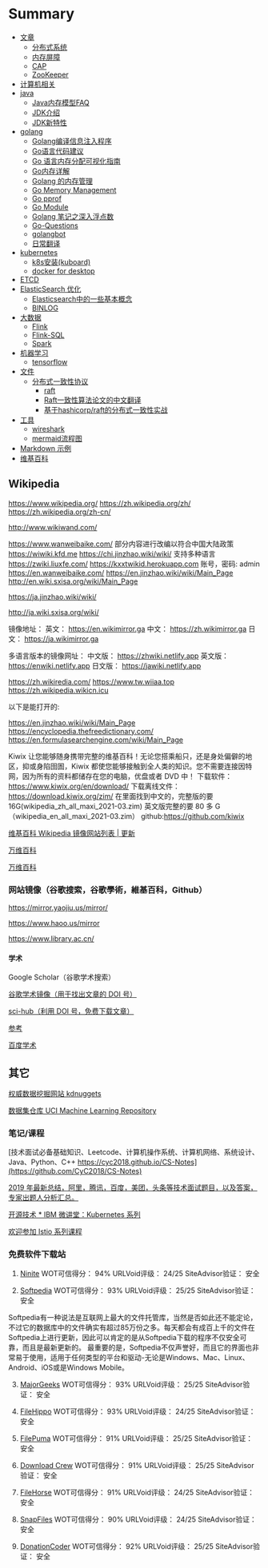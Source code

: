 # Summary

* [文章](articles/README.md)
    * [分布式系统](articles/分布式系统.md)
    * [内存屏障](articles/Memory-Barrier.md)
    * [CAP](articles/CAP.md)
    * [ZooKeeper](articles/zookeeper.md)
* [计算机相关](computer/README.md)
* [java](java/README.md)
    * [Java内存模型FAQ](java/memory-model-faq.md)
    * [JDK介绍](java/JDK-Info.md)
    * [JDK新特性](java/jdk.md)
* [golang](golang/README.md)
    * [Golang编译信息注入程序](golang/build-a-installsuffix.md)
    * [Go语言代码建议](golang/Real-world-advice-for-writing-maintainable-Go-programs.md)
    * [Go 语言内存分配可视化指南](golang/go-memory-allocator-visual-guide.md)
    * [Go内存详解](golang/Go内存详解.md)
    * [Golang 的内存管理](golang/go-mem.md)
    * [Go Memory Management](golang/go-memory-management.md)
    * [Go pprof](golang/pprof.md)
    * [Go Module](golang/go-mod.md)
    * [Golang 笔记之深入浮点数](golang/float.md)
    * [Go-Questions](golang/Go-Questions/README.md)
    * [golangbot](golang/golangbot/README.md)
    * [日常翻译](golang/watermelo/README.md)
* [kubernetes](kubernetes/README.md)
    * [k8s安装(kuboard)](kubernetes/install.md)
    * [docker for desktop](kubernetes/docker-for-desktop.md)
* [ETCD](etcd/README.md)
* [ElasticSearch 优化](es/README.md)
    * [Elasticsearch中的一些基本概念](es/elasticsearch.md)
    * [BINLOG](es/binlog.md)
* [大数据](BigData/README.md)
    * [Flink](BigData/Flink.md)
    * [Flink-SQL](BigData/Flink-SQL.md)
    * [Spark](BigData/Spark.md)
* [机器学习](MachineLearning/README.md)
    * [tensorflow](MachineLearning/tensorflow.md)
* [文件](files/README.md)
    * [分布式一致性协议](files/paxos_raft_protocol/README.md)
        * [raft](files/paxos_raft_protocol/raft/raft.md)
        * [Raft一致性算法论文的中文翻译](files/paxos_raft_protocol/raft/raft-zh_cn.md)
        * [基于hashicorp/raft的分布式一致性实战](files/paxos_raft_protocol/raft/raft-demo.md)
* [工具](tools/README.md)
    * [wireshark](tools/wireshark.md)
    * [mermaid流程图](tools/mermaid.md)
* [Markdown 示例](MARKDOWN.md)
* [维基百科](#wikipedia)


## Wikipedia

https://www.wikipedia.org/
https://zh.wikipedia.org/zh/
https://zh.wikipedia.org/zh-cn/

http://www.wikiwand.com/

https://www.wanweibaike.com/ 部分内容进行改编以符合中国大陆政策
https://wiwiki.kfd.me
https://chi.jinzhao.wiki/wiki/ 支持多种语言
https://zwiki.liuxfe.com/
https://kxxtwikid.herokuapp.com 账号，密码: admin
https://en.wanweibaike.com/
https://en.jinzhao.wiki/wiki/Main_Page
http://en.wiki.sxisa.org/wiki/Main_Page

https://ja.jinzhao.wiki/wiki/

http://ja.wiki.sxisa.org/wiki/


镜像地址：
英文： https://en.wikimirror.ga
中文： https://zh.wikimirror.ga
日文： https://ja.wikimirror.ga

多语言版本的镜像网址：
中文版： https://zhwiki.netlify.app
英文版： https://enwiki.netlify.app
日文版： https://jawiki.netlify.app

https://zh.wikiredia.com/
https://www.tw.wiiaa.top
https://zh.wikipedia.wikicn.icu

以下是能打开的:

https://en.jinzhao.wiki/wiki/Main_Page
https://encyclopedia.thefreedictionary.com/
https://en.formulasearchengine.com/wiki/Main_Page

Kiwix 让您能够随身携带完整的维基百科！无论您搭乘船只，还是身处偏僻的地区，抑或身陷囹圄，Kiwix 都使您能够接触到全人类的知识。您不需要连接因特网，因为所有的资料都储存在您的电脑，优盘或者 DVD 中！
下载软件：https://www.kiwix.org/en/download/
下载离线文件：https://download.kiwix.org/zim/
在里面找到中文的，完整版的要 16G(wikipedia_zh_all_maxi_2021-03.zim)
英文版完整的要 80 多 G（wikipedia_en_all_maxi_2021-03.zim）
github:https://github.com/kiwix

[维基百科 Wikipedia 镜像网站列表 | 更新](https://zgc261.com/wikipedia.html)


[万维百科](https://www.wanweibaike.com/)

[万维百科](https://www.wanweibaike.net/)

### 网站镜像（谷歌搜索，谷歌學術，維基百科，Github）

https://mirror.yaojiu.us/mirror/

https://www.haoo.us/mirror

https://www.library.ac.cn/

#### 学术

Google Scholar（谷歌学术搜索）

[谷歌学术镜像（用于找出文章的 DOI 号）](https://gfsoso.99lb.net/)

[sci-hub（利用 DOI 号，免费下载文章）](https://sci-hub.shop/)

[参考](https://www.zhihu.com/topic/19653450/top-answers)

[百度学术](https://xueshu.baidu.com/)

## 其它

[权威数据挖掘网站 kdnuggets](https://www.kdnuggets.com/)

[数据集仓库 UCI Machine Learning Repository](https://archive.ics.uci.edu/ml/index.php)

### 笔记/课程


[技术面试必备基础知识、Leetcode、计算机操作系统、计算机网络、系统设计、Java、Python、C++ https://cyc2018.github.io/CS-Notes](https://github.com/CyC2018/CS-Notes)

[2019 年最新总结，阿里，腾讯，百度，美团，头条等技术面试题目，以及答案，专家出题人分析汇总。](https://github.com/0voice/interview_internal_reference)

[开源技术 \* IBM 微讲堂：Kubernetes 系列](https://developer.ibm.com/cn/tv/2018/opentec-k8s/)

[欢迎参加 Istio 系列课程](https://developer.ibm.com/cn/os-academy-istio/)

### 免费软件下载站
1. [Ninite](https://ninite.com/)
WOT可信得分： 94%
URLVoid评级： 24/25
SiteAdvisor验证： 安全

2. [Softpedia](https://www.softpedia.com/)
WOT可信得分： 93%
URLVoid评级： 25/25
SiteAdvisor验证： 安全

Softpedia有一种说法是互联网上最大的文件托管库，当然是否如此还不能定论，不过它的数据库中的文件确实有超过85万份之多。每天都会有成百上千的文件在Softpedia上进行更新，因此可以肯定的是从Softpedia下载的程序不仅安全可靠，而且是最新更新的。
最重要的是，Softpedia不仅声誉好，而且它的界面也非常易于使用，适用于任何类型的平台和驱动-无论是Windows、Mac、Linux、Android、iOS或是Windows Mobile。

3. [MajorGeeks](https://www.majorgeeks.com/)
WOT可信得分： 93%
URLVoid评级： 25/25
SiteAdvisor验证： 安全

4. [FileHippo](https://filehippo.com/)
WOT可信得分： 93%
URLVoid评级： 24/25
SiteAdvisor验证： 安全

5. [FilePuma](https://www.filepuma.com/)
WOT可信得分： 91%
URLVoid评级： 25/25
SiteAdvisor验证： 安全

6. [Download Crew](https://www.downloadcrew.com/)
WOT可信得分： 91%
URLVoid评级： 25/25
SiteAdvisor验证： 安全

7. [FileHorse](https://www.filehorse.com/)
WOT可信得分： 91%
URLVoid评级： 24/25
SiteAdvisor验证： 安全

8. [SnapFiles](https://www.snapfiles.com/)
WOT可信得分： 90%
URLVoid评级： 24/25
SiteAdvisor验证： 安全

9. [DonationCoder](https://www.donationcoder.com/)
WOT可信得分： 92%
URLVoid评级： 25/25
SiteAdvisor验证： 安全